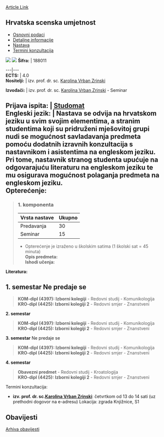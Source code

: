 [Article Link](https://www.fhs.hr/predmet/hsu)

## Hrvatska scenska umjetnost
  * [Osnovni podaci](https://www.fhs.hr/predmet/hsu#v1id-523758_387585_1_0 "Osnovni podaci")
  * [Detaljne informacije](https://www.fhs.hr/predmet/hsu#v1id-523758_387585_1_1 "Detaljne informacije")
  * [Nastava](https://www.fhs.hr/predmet/hsu#v1id-523758_387585_1_2 "Nastava")
  * [Termini konzultacija](https://www.fhs.hr/predmet/hsu#v1id-523758_387585_1_3 "Termini konzultacija")


[![](https://www.fhs.hr/img/flags/gif/hr.gif)](https://www.fhs.hr/predmet/hsu) [![](https://www.fhs.hr/img/flags/gif/gb.gif)](https://www.fhs.hr/en/course/csa)
**Šifra:** |  188011  
  
---|---  
**ECTS:** |  4.0   
**Nositelji:** |  izv. prof. dr. sc. [Karolina Vrban Zrinski](https://www.fhs.hr/djelatnik/karolina.vrban_zrinski)   
  
**Izvođači:** |  izv. prof. dr. sc. [Karolina Vrban Zrinski](https://www.fhs.hr/djelatnik/karolina.vrban_zrinski) - Seminar  
  
**Prijava ispita:** |  [Studomat](http://www.isvu.hr/studomat)  
**Engleski jezik:** |  Nastava se odvija na hrvatskom jeziku u svim svojim elementima, a stranim studentima koji su pridruženi mješovitoj grupi nudi se mogućnost savladavanja predmeta pomoću dodatnih izravnih konzultacija s nastavnikom i asistentima na engleskom jeziku. Pri tome, nastavnik stranog studenta upućuje na odgovarajuću literaturu na engleskom jeziku te mu osigurava mogućnost polaganja predmeta na engleskom jeziku.   
**Opterećenje:**  
---  
> ### 1. komponenta
> | Vrsta nastave | Ukupno  
> ---|---  
> Predavanja | 30  
> Seminar | 15  
> * Opterećenje je izraženo u školskim satima (1 školski sat = 45 minuta)   
**Opis predmeta:**  
> **Ishodi učenja:**  

  
**Literatura:**  

  
**1. semestar** Ne predaje se  
---  
> **KOM-dipl (4397): Izborni kolegiji** - Redovni studij - Komunikologija  
>  **KRO-dipl (4425): Izborni kolegiji 2** - Redovni smjer - Znanstveni  
>   
  
**2. semestar**  
> **KOM-dipl (4397): Izborni kolegiji** - Redovni studij - Komunikologija  
>  **KRO-dipl (4425): Izborni kolegiji 2** - Redovni smjer - Znanstveni  
>   
  
**3. semestar** Ne predaje se  
> **KOM-dipl (4397): Izborni kolegiji** - Redovni studij - Komunikologija  
>  **KRO-dipl (4425): Izborni kolegiji 2** - Redovni smjer - Znanstveni  
>   
  
**4. semestar**  
> **Obavezni predmet** - Redovni studij - Kroatologija  
>  **KRO-dipl (4425): Izborni kolegiji 2** - Redovni smjer - Znanstveni  
>   
Termini konzultacija: 
  * **izv. prof. dr. sc.[Karolina Vrban Zrinski](https://www.fhs.hr/djelatnik/karolina.vrban_zrinski)**: 
četvrtkom od 13 do 14 sati (uz prethodni dogovor na e-adresu)
Lokacija: zgrada Knjižnice, S1 


## Obavijesti
[Arhiva obavijesti](https://www.fhs.hr/predmet/hsu?@=215l7#news_114290 "Arhiva obavijesti")

